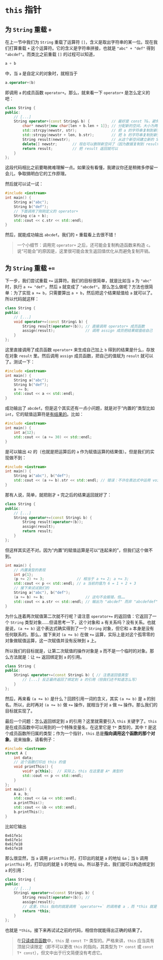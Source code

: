 # `this` 指针

## 为 `String` 重载 `+`

在上一节中我们为 `String` 重载了运算符 `[]`，含义是取出字符串的某一位。现在我们打算重载 `+` 这个运算符。它的含义是字符串拼接，也就是 `"abc" + "def"` 得到 `"abcdef"`。而类比之前重载 `[]` 的过程可以知道，
```cpp
a + b
```
中，当 `a` 是自定义的对象时，就相当于
```cpp
a.operator+(b)
```
即调用 `a` 的成员函数 `operator+`。那么，就来看一下 `operator+` 是怎么定义的吧：
```cpp
class String {
public:
    // [...]
    String operator+(const String& b) {          // 最好是 const T&，避免复制开销
        char* newstr{new char[len + b.len + 1]}; // 分配新的空间，大小为两个长度相加
        std::strcpy(newstr, str);                // 把 a 的字符串复制到新空间的前半段
        std::strcpy(newstr + len, b.str);        // 把 b 的字符串复制到新空间的后半段
        String result(newstr);                   // 从这个新空间建立新的 String 对象
        delete[] newstr;       // 现在可以删除新空间了（因为数据复制到 result 里去了）
        return result;         // 把 result 返回就可以
    }
};
```
这段代码相比之前要略微难理解一点。如果没有看懂，我建议你还是稍微多停留一会儿，争取搞明白它的工作原理。

然后就可以试一试：
```cpp
#include <iostream>
int main() {
    String a("abc");
    String b("def");
    // 下面调用了刚刚定义的 operator+
    String c(a + b);
    std::cout << c.str << std::endl;
}
```

然后，就能成功输出 `abcdef`。我们的 `+` 重载看上去很不错！

> 一个小细节：调用完 `operator+` 之后，还可能会复制构造函数来构造 `c`。说“可能会”的原因是，这里很可能会发生返回值优化从而避免复制开销。

## 为 `String` 重载 `+=`

下一步，我们尝试重载 `+=` 运算符。我们的目标很简单，就是比如当 `a` 为 `"abc"` 时，执行 `a += "def"`，然后 `a` 就变成了 `"abcdef"`。那么怎么做呢？方法也很简单：为了实现 `a += b`，只需要算出 `a + b`，然后把这个结果赋值给 `a` 就可以了。所以代码就这样：
```cpp
class String {
public:
    // [...]
    void operator+=(const String& b) {
        String result(operator+(b)); // 直接调用 operator+ 成员函数
        assign(result);              // 调用 assign 成员把结果赋值给自己
    }
};
```
这里直接调用了成员函数 `operator+` 来生成自己加上 `b` 得到的结果是什么，存放在对象 `result` 里。然后调用 `assign` 成员函数，把自己的值赋为 `result` 就可以了。测试一下：
```cpp
#include <iostream>
int main() {
    String a("abc");
    String b("def");
    a += b;
    std::cout << a << std::endl;
}
```
成功输出了 `abcdef`。但是这个其实还有一点小问题，就是对于“内置的”类型比如 `int`，它的赋值运算符是[有结果的](/ch02/part2/assignment_operator.md)。比如：
```cpp codemo(show)
#include <iostream>
int main() {
    int a{12};
    std::cout << (a += 30) << std::endl;
}
```
是可以输出 `42` 的（也就是把运算后的 `a` 作为赋值运算的结果值）。但是我们的实现做不到：
```cpp
#include <iostream>
int main() {
    String a("abc"), b("def");
    std::cout << (a += b).str << std::endl; // 错误：不许在表达式中运用 void 类型
}
```
那有人说，简单，就把刚才 `+` 完之后的结果返回就好了：
```cpp
class String {
public:
    // [...]
    String operator+=(const String& b) {
        String result(operator+(b));
        assign(result);
        return result;
    }
};
```
但这样其实还不对。因为“内置”的赋值运算是可以“连起来的”，但我们这个做不到。
```cpp
int main() {
    // 内置类型的表现
    int p{1};
    (p += 2) += 3;               // 相当于 a += 2; a += 3;
    std::cout << p << std::endl; // a 当前的值为 6 = 1 + 2 + 3
    // 接下来试试我们的
    String a("abc"), b("def");
    (a += b) += b;                   // 这句不会报错，但……
    std::cout << a.str << std::endl; // 输出为 "abcdef" 而非 "abcdefdef"
}
```
为什么连着两次赋值第二次就不行呢？请注意 `operator+=` 的返回值：它返回了一个 `String` 类型对象……但请思考一下，这个对象和 `a` 有关系吗？没有关系。也就是说，`(a += b)` 这个表达式确实得到了一个 `String` 对象，但它和 `a` 本身是没有任何联系的。那么，接下来对 `(a += b)` 在做 `+=` 运算，实际上是对这个孤零零的对象做赋值运算，这一次赋值并没有反映到 `a` 上。

所以我们的目标就是，让第二次赋值的操作对象是 `a` 而不是一个临时的对象。那么方法就是：让 `+=` 返回绑定到 `a` 的引用。
```cpp
class String {
public:
    String& operator+=(const String& b) { // 注意返回值类型
        // [...] 反正最终返回了绑定到 a 的引用（但我们还不知道怎么写）
    }
};
```
然后，再来看 `(a += b)` 是什么？回顾引用一词的含义，其实 `(a += b)` 是 `a` 的别名。所以，此时再对 `(a += b)` 做 `+=` 操作，就相当于对 `a` 做 `+=` 操作。那么我们的目标就实现了。

最后一个问题：怎么返回绑定到 `a` 的引用？这里就需要引入 `this` 关键字了。`this` 是在成员函数中可以用到的一个特殊变量名，在这里它是 `T*` 类型的，其中 `T` 是这个成员函数所归属的类型；作为一个指针，`this` 总是**指向调用这个函数的那个对象**。说来抽象，请看例子：

```cpp codemo(show)
#include <iostream>
struct A {
    int data;
    // 这个函数打印出 this 的值
    void printThis() {
        void* p{this};  // 实际上，this 在这里是 A* 类型的
        std::cout << p << std::endl;
    }
};
int main() {
    A a, b;
    std::cout << &a << std::endl;
    a.printThis();
    std::cout << &b << std::endl;
    b.printThis();
}
```
比如它输出
```io
0x61fe1c
0x61fe1c
0x61fe18
0x61fe18
```
那么很显然，当 `a` 调用 `printThis` 时，打印出的就是 `a` 的地址 `&a`；当 `b` 调用 `printThis` 时，打印出的就是 `b` 的地址 `&b`。所以基于此，我们就可以构造绑定到 `a` 的引用：
```cpp
class String {
public:
    // [...]
    String& operator+=(const String& b) {
        String result(operator+(b)); //
        assign(result);
        // 这里，this 指向的就是调用 `operator+=` 的调用者 a ，而 *this 就是 a 本身了
        return *this;
    }
};
```
也就是 `*this`。接下来再试试之前的代码，相信你就能得出正确的结果了。

> 在[只读成员函数](/ch06/const_member_function.md)中，`this` 是 `const T*` 类型的。严格来讲，`this` 应当具有顶层只读限定（即不可以更改 `this` 的指向，其类型为 `T* const` 或 `const T* const`），但文中出于行文简便没有考虑它。
